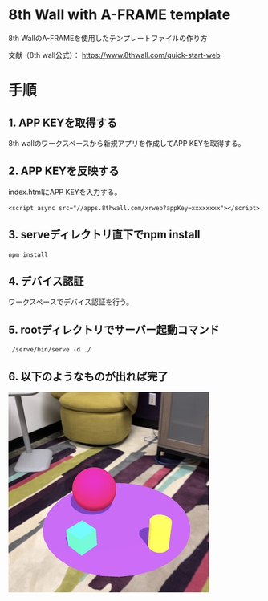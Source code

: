 # 8th Wall with A-FRAME template

8th WallのA-FRAMEを使用したテンプレートファイルの作り方

文献（8th wall公式）：
https://www.8thwall.com/quick-start-web
# 手順

## 1. APP KEYを取得する
8th wallのワークスペースから新規アプリを作成してAPP KEYを取得する。

## 2. APP KEYを反映する
index.htmlにAPP KEYを入力する。
```
<script async src="//apps.8thwall.com/xrweb?appKey=xxxxxxxx"></script>
```

## 3. serveディレクトリ直下でnpm install
```
npm install
```

## 4. デバイス認証
ワークスペースでデバイス認証を行う。

## 5. rootディレクトリでサーバー起動コマンド
```
./serve/bin/serve -d ./ 
```

## 6. 以下のようなものが出れば完了

<img src="./assets/xraframe-demo.jpeg">